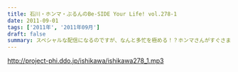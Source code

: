 ```yaml
---
title: 石川・ホンマ・ぶるんのBe-SIDE Your Life! vol.278-1
date: 2011-09-01
tags: ['2011年', '2011年09月']
draft: false
summary: スペシャルな配信になるのですが、なんと多忙を極める！？ホンマさんがすぐさまいなくなるパターン！！！といいつつ、石川サンのトークがとまりません。NAMAE
---
```


http://project-phi.ddo.jp/ishikawa/ishikawa278_1.mp3
